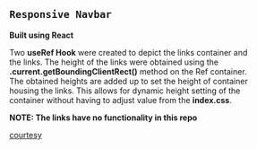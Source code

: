 ## `Responsive Navbar`

**Built using React**

Two **useRef Hook** were created to depict the links container and\
the links. The height of the links were obtained using the\
**.current.getBoundingClientRect()** method on the Ref container.\
The obtained heights are added up to set the height of container \
housing the links. This allows for dynamic height setting of the \
container without having to adjust value from the **index.css**.

**NOTE: The links have no functionality in this repo**

[courtesy](https://github.com/john_smilga)

